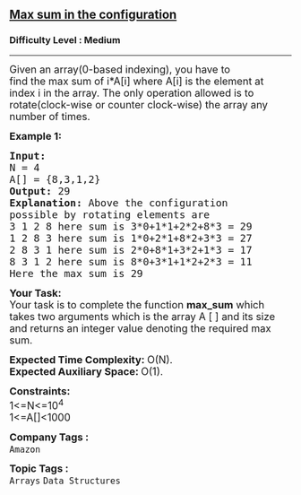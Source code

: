 <h2><a href="https://practice.geeksforgeeks.org/problems/max-sum-in-the-configuration/1">Max sum in the configuration</a></h2><h3>Difficulty Level : Medium</h3><hr><div class="problems_problem_content__Xm_eO"><p><span style="font-size:18px">Given an array(0-based indexing), you have to find&nbsp;the&nbsp;max sum of i*A[i] where A[i]&nbsp;is the element at index i in the array.&nbsp;The only operation allowed is to rotate(clock-wise or counter clock-wise)&nbsp;the array any number of times.</span></p>

<p><span style="font-size:18px"><strong>Example 1:</strong></span></p>

<pre><span style="font-size:18px"><strong>Input:
</strong>N = 4
A[] = {8,3,1,2}
<strong>Output: </strong>29<strong>
Explanation: </strong>Above&nbsp;the configuration
possible by rotating&nbsp;elements are
3 1 2 8 here sum is&nbsp;3*0+1*1+2*2+8*3&nbsp;= 29
1 2 8 3 here sum is&nbsp;1*0+2*1+8*2+3*3&nbsp;= 27
2 8 3 1 here sum is&nbsp;2*0+8*1+3*2+1*3&nbsp;= 17
8 3 1 2 here sum is&nbsp;8*0+3*1+1*2+2*3&nbsp;=&nbsp;11
Here&nbsp;the max sum is&nbsp;29&nbsp;</span>
</pre>

<p><span style="font-size:18px"><strong>Your&nbsp;Task:</strong><br>
Your task is to complete the function <strong>max_sum</strong> which takes two&nbsp;arguments which is the array A [ ] and its size and returns an integer value denoting the required max sum.</span></p>

<p><span style="font-size:18px"><strong>Expected Time Complexity:&nbsp;</strong>O(N).<br>
<strong>Expected Auxiliary Space:&nbsp;</strong>O(1).</span></p>

<p><span style="font-size:18px"><strong>Constraints:</strong><br>
1&lt;=N&lt;=10<sup>4</sup><br>
1&lt;=A[]&lt;1000</span></p>
</div><p><span style=font-size:18px><strong>Company Tags : </strong><br><code>Amazon</code>&nbsp;<br><p><span style=font-size:18px><strong>Topic Tags : </strong><br><code>Arrays</code>&nbsp;<code>Data Structures</code>&nbsp;